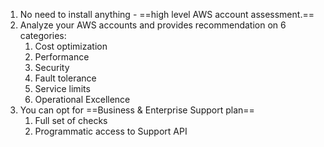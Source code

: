 1. No need to install anything - ==high level AWS account assessment.==
2. Analyze your AWS accounts and provides recommendation on 6 categories:
	1. Cost optimization 
	2. Performance 
	3. Security 
	4. Fault tolerance 
	5. Service limits 
	6. Operational Excellence
3. You can opt for ==Business & Enterprise Support plan==
	1. Full set of checks 
	2. Programmatic access to Support API
